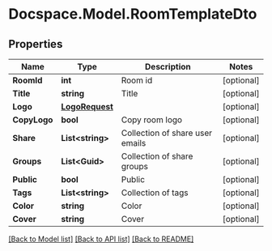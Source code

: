 # Docspace.Model.RoomTemplateDto

## Properties

Name | Type | Description | Notes
------------ | ------------- | ------------- | -------------
**RoomId** | **int** | Room id | [optional] 
**Title** | **string** | Title | [optional] 
**Logo** | [**LogoRequest**](LogoRequest.md) |  | [optional] 
**CopyLogo** | **bool** | Copy room logo | [optional] 
**Share** | **List&lt;string&gt;** | Collection of share user emails | [optional] 
**Groups** | **List&lt;Guid&gt;** | Collection of share groups | [optional] 
**Public** | **bool** | Public | [optional] 
**Tags** | **List&lt;string&gt;** | Collection of tags | [optional] 
**Color** | **string** | Color | [optional] 
**Cover** | **string** | Cover | [optional] 

[[Back to Model list]](../README.md#documentation-for-models) [[Back to API list]](../README.md#documentation-for-api-endpoints) [[Back to README]](../README.md)

